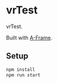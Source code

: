 # vrTest

vrTest.

Built with [A-Frame](https://aframe.io).

## Setup

```sh
npm install
npm run start
```

